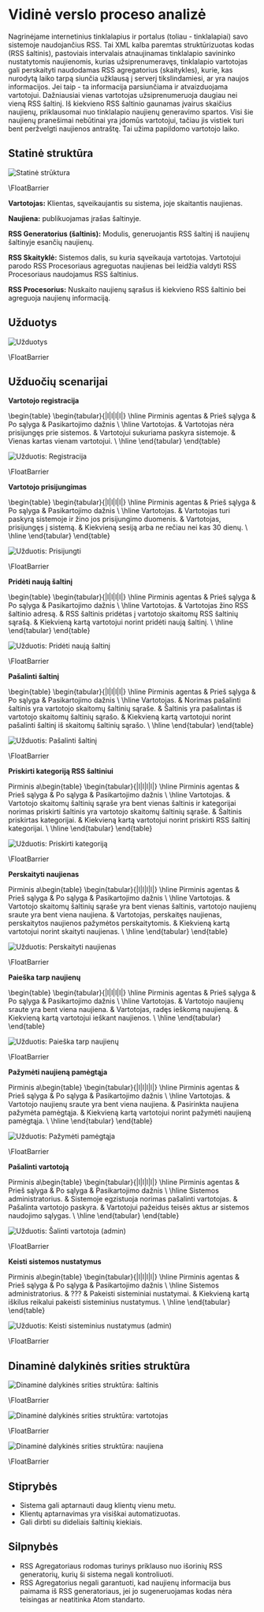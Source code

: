 # Vidinė verslo proceso analizė

Nagrinėjame internetinius tinklalapius ir portalus (toliau - tinklalapiai) savo
sistemoje naudojančius RSS. Tai XML kalba paremtas struktūrizuotas kodas (RSS
šaltinis), pastoviais intervalais atnaujinamas tinklalapio savininko
nustatytomis naujienomis, kurias užsiprenumeravęs, tinklalapio vartotojas gali
perskaityti naudodamas RSS agregatorius (skaitykles), kurie, kas nurodytą laiko
tarpą siunčia užklausą į serverį tikslindamiesi, ar yra naujos informacijos.
Jei taip - ta informacija parsiunčiama ir atvaizduojama vartotojui. Dažniausiai
vienas vartotojas užsiprenumeruoja daugiau nei vieną RSS šaltinį. Iš kiekvieno
RSS šaltinio gaunamas įvairus skaičius naujienų, priklausomai nuo tinklalapio
naujienų generavimo spartos. Visi šie naujienų pranešimai nebūtinai yra įdomūs
vartotojui, tačiau jis vistiek turi bent peržvelgti naujienos antraštę.  Tai
užima papildomo vartotojo laiko.

## Statinė struktūra

![Statinė strūktura](projektas/img/statine_struktura.png)

\FloatBarrier

**Vartotojas:** Klientas, sąveikaujantis su sistema, joje skaitantis naujienas.

**Naujiena:** publikuojamas įrašas šaltinyje.

**RSS Generatorius (šaltinis):** Modulis, generuojantis RSS šaltinį iš naujienų šaltinyje esančių naujienų.

**RSS Skaityklė:** Sistemos dalis, su kuria sąveikauja vartotojas. Vartotojui parodo RSS Procesoriaus agreguotas naujienas bei leidžia valdyti RSS Procesoriaus naudojamus RSS šaltinius.

**RSS Procesorius:** Nuskaito naujienų sąrašus iš kiekvieno RSS šaltinio bei agreguoja naujienų informaciją.

## Užduotys

![Užduotys](projektas/img/uzduotys.png)

\FloatBarrier

## Užduočių scenarijai

**Vartotojo registracija**

\begin{table}
    \begin{tabular}{|l|l|l|l|}
        \hline
        Pirminis agentas & Prieš sąlyga & Po sąlyga & Pasikartojimo dažnis \\ \hline
        Vartotojas. & Vartotojas nėra prisijungęs prie sistemos. & Vartotojui sukuriama paskyra sistemoje. & Vienas kartas vienam vartotojui. \\
        \hline
    \end{tabular}
\end{table}

![Užduotis: Registracija](projektas/img/uzduotis_registracija.png)

\FloatBarrier

**Vartotojo prisijungimas**

\begin{table}
    \begin{tabular}{|l|l|l|l|}
        \hline
        Pirminis agentas & Prieš sąlyga & Po sąlyga & Pasikartojimo dažnis \\ \hline
        Vartotojas. & Vartotojas turi paskyrą sistemoje ir žino jos prisijungimo duomenis. & Vartotojas, prisijungęs į sistemą. & Kiekvieną sesiją arba ne rečiau nei kas 30 dienų. \\
        \hline
    \end{tabular}
\end{table}

![Užduotis: Prisijungti](projektas/img/uzduotis_prisijungti.png)

\FloatBarrier

**Pridėti naują šaltinį**

\begin{table}
    \begin{tabular}{|l|l|l|l|}
        \hline
        Pirminis agentas & Prieš sąlyga & Po sąlyga & Pasikartojimo dažnis \\ \hline
        Vartotojas. & Vartotojas žino RSS šaltinio adresą. & RSS šaltinis pridėtas į vartotojo skaitomų RSS šaltinių sąrašą. & Kiekvieną kartą vartotojui norint pridėti naują šaltinį. \\
        \hline
    \end{tabular}
\end{table}

![Užduotis: Pridėti naują šaltinį](projektas/img/uzduotis_prideti_nauja_saltini.png)

\FloatBarrier

**Pašalinti šaltinį**

\begin{table}
    \begin{tabular}{|l|l|l|l|}
        \hline
        Pirminis agentas & Prieš sąlyga & Po sąlyga & Pasikartojimo dažnis \\ \hline
        Vartotojas. & Norimas pašalinti šaltinis yra vartotojo skaitomų šaltinių sąraše. & Šaltinis yra pašalintas iš vartotojo skaitomų šaltinių sąrašo. & Kiekvieną kartą vartotojui norint pašalinti šaltinį iš skaitomų šaltinių sąrašo. \\
        \hline
    \end{tabular}
\end{table}

![Užduotis: Pašalinti šaltinį](projektas/img/uzduotis_pasalinti_saltini.png)

\FloatBarrier

**Priskirti kategoriją RSS šaltiniui**

Pirminis a\begin{table}
    \begin{tabular}{|l|l|l|l|}
        \hline
        Pirminis agentas & Prieš sąlyga & Po sąlyga & Pasikartojimo dažnis \\ \hline
        Vartotojas. & Vartotojo skaitomų šaltinių sąraše yra bent vienas šaltinis ir kategorijai norimas priskirti šaltinis yra vartotojo skaitomų šaltinių sąraše. & Šaltinis priskirtas kategorijai. & Kiekvieną kartą vartotojui norint priskirti RSS šaltinį kategorijai. \\
        \hline
    \end{tabular}
\end{table}

![Užduotis: Priskirti kategoriją](projektas/img/uzduotis_priskirti_kategorija.png)

\FloatBarrier

**Perskaityti naujienas**

Pirminis a\begin{table}
    \begin{tabular}{|l|l|l|l|}
        \hline
        Pirminis agentas & Prieš sąlyga & Po sąlyga & Pasikartojimo dažnis \\ \hline
        Vartotojas. & Vartotojo skaitomų šaltinių sąraše yra bent vienas šaltinis, vartotojo naujienų sraute yra bent viena naujiena. & Vartotojas, perskaitęs naujienas, perskaitytos naujienos pažymėtos perskaitytomis. & Kiekvieną kartą vartotojui norint skaityti naujienas. \\
        \hline
    \end{tabular}
\end{table}

![Užduotis: Perskaityti naujienas](projektas/img/uzduotis_perskaityti_naujienas.png)

\FloatBarrier

**Paieška tarp naujienų**

\begin{table}
    \begin{tabular}{|l|l|l|l|}
        \hline
        Pirminis agentas & Prieš sąlyga & Po sąlyga & Pasikartojimo dažnis \\ \hline
        Vartotojas. & Vartotojo naujienų sraute yra bent viena naujiena. & Vartotojas, radęs ieškomą naujieną. & Kiekvieną kartą vartotojui ieškant naujienos. \\
        \hline
    \end{tabular}
\end{table}

![Užduotis: Paieška tarp naujienų](projektas/img/uzduotis_paieska_tarp_naujienu.png)

\FloatBarrier

**Pažymėti naujieną pamėgtąja**

Pirminis a\begin{table}
    \begin{tabular}{|l|l|l|l|}
        \hline
        Pirminis agentas & Prieš sąlyga & Po sąlyga & Pasikartojimo dažnis \\ \hline
        Vartotojas. & Vartotojo naujienų sraute yra bent viena naujiena. & Pasirinkta naujiena pažymėta pamėgtąja. & Kiekvieną kartą vartotojui norint pažymėti naujieną pamėgtąja. \\
        \hline
    \end{tabular}
\end{table}

![Užduotis: Pažymėti pamėgtąja](projektas/img/uzduotis_pazymeti_pamegtaja.png)

\FloatBarrier

**Pašalinti vartotoją**

Pirminis a\begin{table}
    \begin{tabular}{|l|l|l|l|}
        \hline
        Pirminis agentas & Prieš sąlyga & Po sąlyga & Pasikartojimo dažnis \\ \hline
        Sistemos administratorius. & Sistemoje egzistuoja norimas pašalinti vartotojas. & Pašalinta vartotojo paskyra. & Vartotojui pažeidus teisės aktus ar sistemos naudojimo sąlygas. \\
        \hline
    \end{tabular}
\end{table}

![Užduotis: Šalinti vartotoja (admin)](projektas/img/uzduotis_salinti_vartotoja.png)

\FloatBarrier

**Keisti sistemos nustatymus**

Pirminis a\begin{table}
    \begin{tabular}{|l|l|l|l|}
        \hline
        Pirminis agentas & Prieš sąlyga & Po sąlyga & Pasikartojimo dažnis \\ \hline
        Sistemos administratorius. & ??? & Pakeisti sisteminiai nustatymai. & Kiekvieną kartą iškilus reikalui pakeisti sisteminius nustatymus. \\
        \hline
    \end{tabular}
\end{table}

![Užduotis: Keisti sisteminius nustatymus (admin)](projektas/img/uzduotis_admin_keisti_sist_nust.png)

\FloatBarrier

## Dinaminė dalykinės srities struktūra

![Dinaminė dalykinės srities struktūra: šaltinis](projektas/img/dass_saltinis.png)  

\FloatBarrier

![Dinaminė dalykinės srities struktūra: vartotojas](projektas/img/dass_vartotojas.png)  

\FloatBarrier

![Dinaminė dalykinės srities struktūra: naujiena](projektas/img/dass_naujiena.png)  

\FloatBarrier

## Stiprybės

- Sistema gali aptarnauti daug klientų vienu metu.
- Klientų aptarnavimas yra visiškai automatizuotas.
- Gali dirbti su dideliais šaltinių kiekiais.

## Silpnybės

- RSS Agregatoriaus rodomas turinys priklauso nuo išorinių RSS generatorių, kurių ši sistema negali kontroliuoti.
- RSS Agregatorius negali garantuoti, kad naujienų informacija bus paimama iš RSS generatoriaus, jei jo sugeneruojamas kodas nėra teisingas ar neatitinka Atom standarto.
